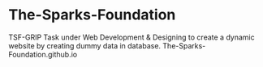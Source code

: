 # The-Sparks-Foundation
TSF-GRIP Task under Web Development & Designing to create a dynamic website by creating dummy data in database.
The-Sparks-Foundation.github.io
